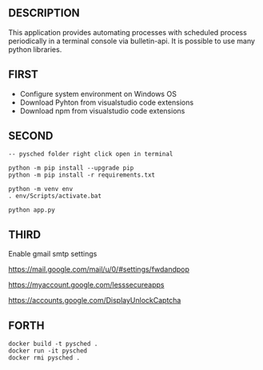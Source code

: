 ## DESCRIPTION

This application provides automating processes with scheduled process periodically in a terminal console via bulletin-api. It is possible to use many python libraries.

## FIRST

* Configure system environment on Windows OS
* Download Pyhton from visualstudio code extensions
* Download npm from visualstudio code extensions

## SECOND

```
-- pysched folder right click open in terminal

python -m pip install --upgrade pip
python -m pip install -r requirements.txt

python -m venv env
. env/Scripts/activate.bat

python app.py

```

## THIRD

Enable gmail smtp settings

https://mail.google.com/mail/u/0/#settings/fwdandpop

https://myaccount.google.com/lesssecureapps

https://accounts.google.com/DisplayUnlockCaptcha


## FORTH

```
docker build -t pysched .
docker run -it pysched
docker rmi pysched .

```